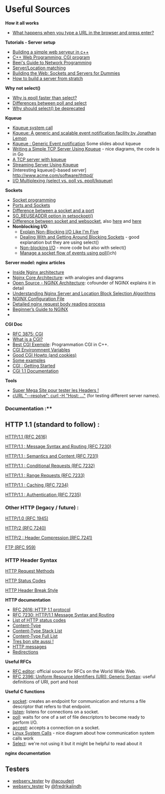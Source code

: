 # Useful Sources

**How it all works**

- [What happens when you type a URL in the browser and press enter?](https://medium.com/@maneesha.wijesinghe1/what-happens-when-you-type-an-url-in-the-browser-and-press-enter-bb0aa2449c1a)

**Tutorials - Server setup**

- [Building a simple web serveur in c++](https://ncona.com/2019/04/building-a-simple-server-with-cpp/)
- [C++ Web Programming: CGI program](https://www.tutorialspoint.com/cplusplus/cpp_web_programming.htm)
- [Beej's Guide to Network Programming](http://beej.us/guide/bgnet/)
- [Server/Location matching](https://www.digitalocean.com/community/tutorials/understanding-nginx-server-and-location-block-selection-algorithms)
- [Building the Web: Sockets and Servers for Dummies](https://levelup.gitconnected.com/building-the-web-sockets-and-servers-for-dummies-886d1595a4f8)
- [How to build a server from stratch](https://medium.com/from-the-scratch/http-server-what-do-you-need-to-know-to-build-a-simple-http-server-from-scratch-d1ef8945e4fa)

 **Why not select()**
- [Why is epoll faster than select?](https://stackoverflow.com/questions/17355593/why-is-epoll-faster-than-select/17355702#:~:text=The%20main%20difference%20between%20epoll,duration%20of%20a%20single%20call)
- [Differences between poll and select](https://stackoverflow.com/questions/970979/what-are-the-differences-between-poll-and-select)  
- [Why should select() be deprecated](https://beesbuzz.biz/code/5739-The-problem-with-select-vs-poll)

**Kqueue**
- [Kqueue system call](https://man.openbsd.org/OpenBSD-5.1/kqueue.2)
- [Kqueue: A generic and scalable event notification facility by Jonathan Lemon](https://people.freebsd.org/~jlemon/papers/kqueue.pdf)
- [Kqueue : Generic Event notification](https://www.slideshare.net/mahendram/kqueue-generic-event-notification) Some slides about kqueue
- [Writing a Simple TCP Server Using Kqueue](https://dev.to/frosnerd/writing-a-simple-tcp-server-using-kqueue-cah) - nice diagrams, the code is in Go
- [A TCP server with kqueue](https://dev.to/frevib/a-tcp-server-with-kqueue-527)
- [Streaming Server Using Kqueue](https://nima101.github.io/kqueue_server)
- [Interesting kqueue()-based server] http://www.acme.com/software/thttpd/
- [I/O Multiplexing (select vs. poll vs. epoll/kqueue)](https://nima101.github.io/io_multiplexing)

**Sockets**
- [Socket programming](https://www.ibm.com/docs/en/i/7.1?topic=communications-socket-programming)
- [Ports and Sockets](http://www.danzig.jct.ac.il/tcp-ip-lab/ibm-tutorial/3376c210.html)
- [Difference between a socket and a port](https://softwareengineering.stackexchange.com/questions/171734/difference-between-a-socket-and-a-port)
- [SO_REUSEADDR option in setsockopt()](https://stackoverflow.com/questions/14388706/how-do-so-reuseaddr-and-so-reuseport-differ)
- [Difference between socket and websocket](https://stackoverflow.com/questions/62483790/difference-between-the-socket-socketio-and-websockets), also [here](https://stackoverflow.com/questions/4973622/difference-between-socket-and-websocket) and [here](https://stackoverflow.com/questions/16945345/differences-between-tcp-sockets-and-web-sockets-one-more-time)
- **Nonblocking I/O**:
  - [Explain Non-Blocking I/O Like I'm Five](https://dev.to/frosnerd/explain-non-blocking-i-o-like-i-m-five-2a5f)
  - [Dealing With and Getting Around Blocking Sockets](http://dwise1.net/pgm/sockets/blocking.html) - good explanation but they are using select()
  - [Non-blocking I/O](https://www.ibm.com/support/knowledgecenter/ssw_ibm_i_72/rzab6/xnonblock.htm) - more code but also with select()
  - [Manage a socket flow of events using poll()](https://www.ibm.com/docs/en/i/7.2?topic=designs-using-poll-instead-select)ch)


**Server model: nginx articles**

- [Inside Nginx architecture](https://www.nginx.com/blog/inside-nginx-how-we-designed-for-performance-scale/)
- [Nginx Core Architecture](https://devopspoints.com/nginx-nginx-core-architecture.html): with analogies and diagrams
- [Open Source - NGINX Architecture](https://www.aosabook.org/en/nginx.html): cofounder of NGINX explains it in detail
- [Understanding Nginx Server and Location Block Selection Algorithms](https://www.digitalocean.com/community/tutorials/understanding-nginx-server-and-location-block-selection-algorithms)
- [NGINX Configuration File](http://nginx.org/en/docs/dirindex.html)
- [Detailed nginx request body reading process](https://programmer.help/blogs/detailed-nginx-request-body-reading-process.html)
- [Beginner’s Guide to NGINX](http://nginx.org/en/docs/beginners_guide.html)
- 
**CGI Doc**

- [RFC 3875: CGI](https://www.rfc-editor.org/rfc/rfc3875.pdf)
- [What is a CGI?](https://www.oreilly.com/library/view/cgi-programming-on/9781565921689/04_chapter-01.html)
- [Best CGI Exemple](https://www.fi.muni.cz/usr/jkucera/tic/tic0305.html): Programmation CGI in C++.
- [CGI Environmnent Variables](https://fr.wikipedia.org/wiki/Variables_d%27environnement_CGI)
- [Good CGI Howto (and cookies)](http://www.purplepixie.org/cgi/howto.php)
- [Some examples](https://pub.phyks.me/sdz/sdz/ecrivez-votre-site-web-en-c-avec-la-cgi.html)
- [CGI : Getting Started](http://www.mnuwer.dbasedeveloper.co.uk/dlearn/web/session01.htm)
- [CGI 1.1 Documentation](http://www.wijata.com/cgi/cgispec.html#4.0)

**Tools**

- [Super Mega Site pour tester les Headers !](https://reqbin.com/)
- [cURL "--resolve"; curl -H "Host: ..."](https://sodocumentation.net/curl/topic/10565/name-resolve-curl-tricks) (for testing different server names).



### Documentation :**

## **HTTP 1.1 (standard to follow) :**

[HTTP/1.1 (RFC 2616)](https://www.rfc-editor.org/rfc/rfc2616.html)

[HTTP/1.1 : Message Syntax and Routing (RFC 7230)](https://www.rfc-editor.org/rfc/rfc7230.html)

[HTTP/1.1 : Semantics and Content (RFC 7231)](https://www.rfc-editor.org/rfc/rfc7231.html)

[HTTP/1.1 : Conditional Requests (RFC 7232)](https://www.rfc-editor.org/rfc/rfc7232.html)

[HTTP/1.1 : Range Requests (RFC 7233)](https://www.rfc-editor.org/rfc/rfc7233.html)

[HTTP/1.1 : Caching (RFC 7234)](https://www.rfc-editor.org/rfc/rfc7234.html)

[HTTP/1.1 : Authentication (RFC 7235)](https://www.rfc-editor.org/rfc/rfc7235.html)

### **Other HTTP (legacy / future) :**

[HTTP/1.0 (RFC 1945)](https://www.rfc-editor.org/rfc/rfc1945.html)

[HTTP/2 (RFC 7240)](https://www.rfc-editor.org/rfc/rfc7540.html)

[HTTP/2 : Header Compression (RFC 7241)](https://www.rfc-editor.org/rfc/rfc7541.html)

[FTP (RFC 959)](https://www.rfc-editor.org/rfc/rfc959.html)

### **HTTP Header Syntax**

[HTTP Request Methods](https://en.wikipedia.org/wiki/Hypertext_Transfer_Protocol#Request_methods)

[HTTP Status Codes](https://en.wikipedia.org/wiki/List_of_HTTP_status_codes)

[HTTP Header Break Style](https://stackoverflow.com/questions/5757290/http-header-line-break-style)

**HTTP documentation**

- [RFC 2616: HTTP 1.1 protocol](https://datatracker.ietf.org/doc/html/rfc2616)
- [RFC 7230: HTTP/1.1 Message Syntax and Routing](https://www.rfc-editor.org/rfc/pdfrfc/rfc7230.txt.pdf)
- [List of HTTP status codes](https://en.wikipedia.org/wiki/List_of_HTTP_status_codes)
- [Content-Type](https://docs.microsoft.com/en-us/previous-versions/exchange-server/exchange-10/ms526508(v=exchg.10)?redirectedfrom=MSDN)
- [Content-Type Stack List](https://stackoverflow.com/questions/23714383/what-are-all-the-possible-values-for-http-content-type-header)
- [Content-Type Full List](https://www.iana.org/assignments/media-types/media-types.xhtml)
- [Tres bon site aussi !](https://developer.mozilla.org/fr/docs/Web/HTTP/Status/)
- [HTTP messages](https://developer.mozilla.org/en-US/docs/Web/HTTP/Messages)
- [Redirections](https://developer.mozilla.org/fr/docs/Web/HTTP/Redirections)

**Useful RFCs**

- [RFC editor](https://www.rfc-editor.org/retrieve/): official source for RFCs on the World Wide Web.
- [RFC 2396: Uniform Resource Identifiers (URI): Generic Syntax](https://datatracker.ietf.org/doc/html/rfc2396): useful definitions of URI, port and host

**Useful C functions**

- [socket](https://man7.org/linux/man-pages/man2/socket.2.html): creates an endpoint for communication and returns a file descriptor that refers to that endpoint.
- [listen](https://man7.org/linux/man-pages/man2/listen.2.html): listens for connections on a socket.
- [poll](https://man7.org/linux/man-pages/man2/poll.2.html): waits for one of a set of file descriptors to become ready to perform I/O.
- [accept](https://man7.org/linux/man-pages/man2/accept.2.html): accepts a connection on a socket.
- [Linux System Calls](https://cloudchef.medium.com/linux-system-calls-c2867c7c30c1) - nice diagram about how communication system calls work
- [Select](https://www.lowtek.com/sockets/select.html): we're not using it but it might be helpful to read about it

**nginx documentation**

## **Testers**

- [webserv_tester](https://github.com/acoudert/webserv_tester) by [@acoudert](https://github.com/acoudert)
- [webserv_tester](https://github.com/fredrikalindh/webserv_tester) by [@fredrikalindh](https://github.com/fredrikalindh)
